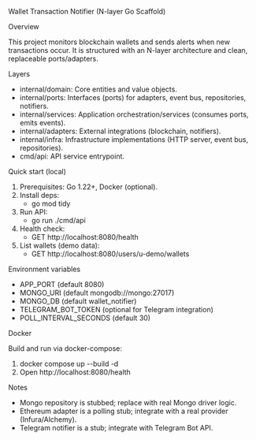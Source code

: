 Wallet Transaction Notifier (N-layer Go Scaffold)

Overview

This project monitors blockchain wallets and sends alerts when new transactions occur. It is structured with an N-layer architecture and clean, replaceable ports/adapters.

Layers

- internal/domain: Core entities and value objects.
- internal/ports: Interfaces (ports) for adapters, event bus, repositories, notifiers.
- internal/services: Application orchestration/services (consumes ports, emits events).
- internal/adapters: External integrations (blockchain, notifiers).
- internal/infra: Infrastructure implementations (HTTP server, event bus, repositories).
- cmd/api: API service entrypoint.

Quick start (local)

1) Prerequisites: Go 1.22+, Docker (optional).
2) Install deps:
   - go mod tidy
3) Run API:
   - go run ./cmd/api
4) Health check:
   - GET http://localhost:8080/health
5) List wallets (demo data):
   - GET http://localhost:8080/users/u-demo/wallets

Environment variables

- APP_PORT (default 8080)
- MONGO_URI (default mongodb://mongo:27017)
- MONGO_DB (default wallet_notifier)
- TELEGRAM_BOT_TOKEN (optional for Telegram integration)
- POLL_INTERVAL_SECONDS (default 30)

Docker

Build and run via docker-compose:

1) docker compose up --build -d
2) Open http://localhost:8080/health

Notes

- Mongo repository is stubbed; replace with real Mongo driver logic.
- Ethereum adapter is a polling stub; integrate with a real provider (Infura/Alchemy).
- Telegram notifier is a stub; integrate with Telegram Bot API.


